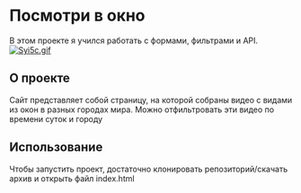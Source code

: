 # Посмотри в окно
В этом проекте я учился работать с формами, фильтрами и API.
[![Syi5c.gif](https://s1.gifyu.com/images/Syi5c.gif)](https://gifyu.com/image/Syi5c)

## О проекте
Сайт представляет собой страницу, на которой собраны видео с видами из окон в разных городах мира. Можно отфильтровать эти видео по времени суток и городу

## Использование
Чтобы запустить проект, достаточно клонировать репозиторий/скачать архив и открыть файл index.html
